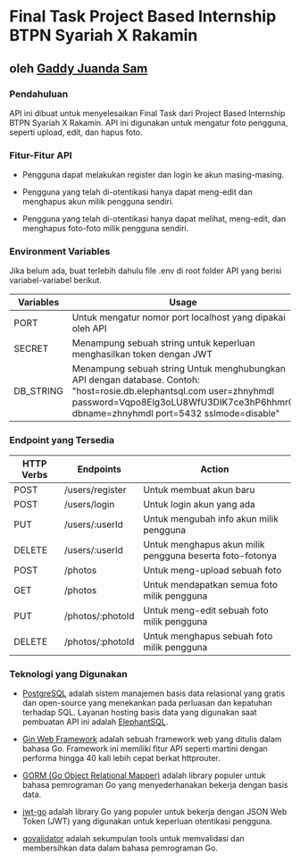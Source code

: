 # Final Task Project Based Internship BTPN Syariah X Rakamin

## oleh [Gaddy Juanda Sam](https://github.com/Gaddy661)

### Pendahuluan

API ini dibuat untuk menyelesaikan Final Task dari Project Based Internship BTPN Syariah X Rakamin. API ini digunakan untuk mengatur foto pengguna, seperti upload, edit, dan hapus foto.

### Fitur-Fitur API

* Pengguna dapat melakukan register dan login ke akun masing-masing.

* Pengguna yang telah di-otentikasi hanya dapat meng-edit dan menghapus akun milik pengguna sendiri.

* Pengguna yang telah di-otentikasi hanya dapat melihat, meng-edit, dan menghapus foto-foto milik pengguna sendiri.

### Environment Variables

Jika belum ada, buat terlebih dahulu file .env di root folder API yang berisi variabel-variabel berikut.

| Variables | Usage |
| --- | --- |
| PORT | Untuk mengatur nomor port localhost yang dipakai oleh API |
| SECRET | Menampung sebuah string untuk keperluan menghasilkan token dengan JWT |
| DB_STRING | Menampung sebuah string Untuk menghubungkan API dengan database. Contoh: "host=rosie.db.elephantsql.com user=zhnyhmdl password=Vqpo8Elg3oLU8WfU3DIK7ce3hP6hhmr0 dbname=zhnyhmdl port=5432 sslmode=disable" |

### Endpoint yang Tersedia

| HTTP Verbs | Endpoints | Action |
| --- | --- | --- |
| POST | /users/register | Untuk membuat akun baru |
| POST | /users/login | Untuk login akun yang ada |
| PUT | /users/:userId | Untuk mengubah info akun milik pengguna |
| DELETE | /users/:userId | Untuk menghapus akun milik pengguna beserta foto-fotonya |
| POST | /photos | Untuk meng-upload sebuah foto |
| GET | /photos | Untuk mendapatkan semua foto milik pengguna |
| PUT | /photos/:photoId | Untuk meng-edit sebuah foto milik pengguna |
| DELETE | /photos/:photoId | Untuk menghapus sebuah foto milik pengguna |

### Teknologi yang Digunakan

* [PostgreSQL](https://www.postgresql.org/) adalah sistem manajemen basis data relasional yang gratis dan open-source yang menekankan pada perluasan dan kepatuhan terhadap SQL. Layanan hosting basis data yang digunakan saat pembuatan API ini adalah [ElephantSQL](https://www.elephantsql.com/).

* [Gin Web Framework](https://gin-gonic.com/) adalah sebuah framework web yang ditulis dalam bahasa Go. Framework ini memiliki fitur API seperti martini dengan performa hingga 40 kali lebih cepat berkat httprouter.

* [GORM (Go Object Relational Mapper)](https://gorm.io/) adalah library populer untuk bahasa pemrograman Go yang menyederhanakan bekerja dengan basis data.

* [jwt-go](https://github.com/golang-jwt/jwt) adalah library Go yang populer untuk bekerja dengan JSON Web Token (JWT) yang digunakan untuk keperluan otentikasi pengguna.

* [govalidator](https://github.com/asaskevich/govalidator) adalah sekumpulan tools untuk memvalidasi dan membersihkan data dalam bahasa pemrograman Go.
